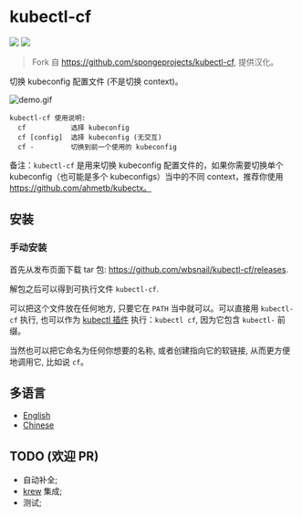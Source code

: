 # kubectl-cf

![](https://img.shields.io/github/license/wbsnail/kubectl-cf)
![](https://img.shields.io/github/v/release/wbsnail/kubectl-cf)

> Fork 自 https://github.com/spongeprojects/kubectl-cf, 提供汉化。

切换 kubeconfig 配置文件 (不是切换 context)。

![demo.gif](https://github.com/spongeprojects/kubectl-cf/blob/main/assets/demo.gif?raw=true)

```
kubectl-cf 使用说明:
  cf           选择 kubeconfig
  cf [config]  选择 kubeconfig (无交互)
  cf -         切换到前一个使用的 kubeconfig
```

备注：`kubectl-cf` 是用来切换 kubeconfig 配置文件的，如果你需要切换单个 kubeconfig（也可能是多个 kubeconfigs）当中的不同
context，推荐你使用 https://github.com/ahmetb/kubectx。

## 安装

### 手动安装

首先从发布页面下载 tar 包: https://github.com/wbsnail/kubectl-cf/releases.

解包之后可以得到可执行文件 `kubectl-cf`.

可以把这个文件放在任何地方, 只要它在 `PATH` 当中就可以。可以直接用 `kubectl-cf`
执行, 也可以作为 [kubectl 插件](https://kubernetes.io/docs/tasks/extend-kubectl/kubectl-plugins/) 执行：`kubectl cf`,
因为它包含 `kubectl-` 前缀。

当然也可以把它命名为任何你想要的名称, 或者创建指向它的软链接, 从而更方便地调用它, 比如说 `cf`。

## 多语言

- [English](https://github.com/spongeprojects/kubectl-cf)
- [Chinese](https://github.com/wbsnail/kubectl-cf)

## TODO (欢迎 PR)

- 自动补全;
- [krew](https://krew.sigs.k8s.io/) 集成;
- 测试;

